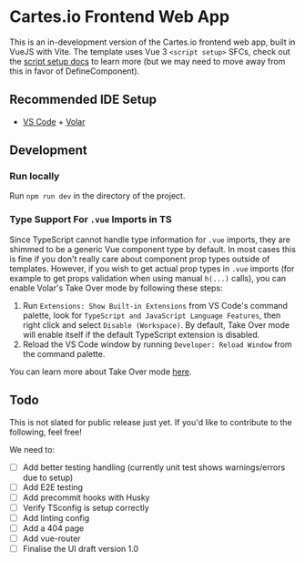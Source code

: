 # Cartes.io Frontend Web App
This is an in-development version of the Cartes.io frontend web app, built in VueJS with Vite. The template uses Vue 3 `<script setup>` SFCs, check out the [script setup docs](https://v3.vuejs.org/api/sfc-script-setup.html#sfc-script-setup) to learn more (but we may need to move away from this in favor of DefineComponent).

## Recommended IDE Setup

- [VS Code](https://code.visualstudio.com/) + [Volar](https://marketplace.visualstudio.com/items?itemName=Vue.volar)

## Development

### Run locally
Run `npm run dev` in the directory of the project.

### Type Support For `.vue` Imports in TS

Since TypeScript cannot handle type information for `.vue` imports, they are shimmed to be a generic Vue component type by default. In most cases this is fine if you don't really care about component prop types outside of templates. However, if you wish to get actual prop types in `.vue` imports (for example to get props validation when using manual `h(...)` calls), you can enable Volar's Take Over mode by following these steps:

1. Run `Extensions: Show Built-in Extensions` from VS Code's command palette, look for `TypeScript and JavaScript Language Features`, then right click and select `Disable (Workspace)`. By default, Take Over mode will enable itself if the default TypeScript extension is disabled.
2. Reload the VS Code window by running `Developer: Reload Window` from the command palette.

You can learn more about Take Over mode [here](https://github.com/johnsoncodehk/volar/discussions/471).

## Todo
This is not slated for public release just yet. If you'd like to contribute to the following, feel free!

We need to:
- [ ] Add better testing handling (currently unit test shows warnings/errors due to setup)
- [ ] Add E2E testing
- [ ] Add precommit hooks with Husky
- [ ] Verify TSconfig is setup correctly
- [ ] Add linting config
- [ ] Add a 404 page
- [ ] Add vue-router
- [ ] Finalise the UI draft version 1.0
